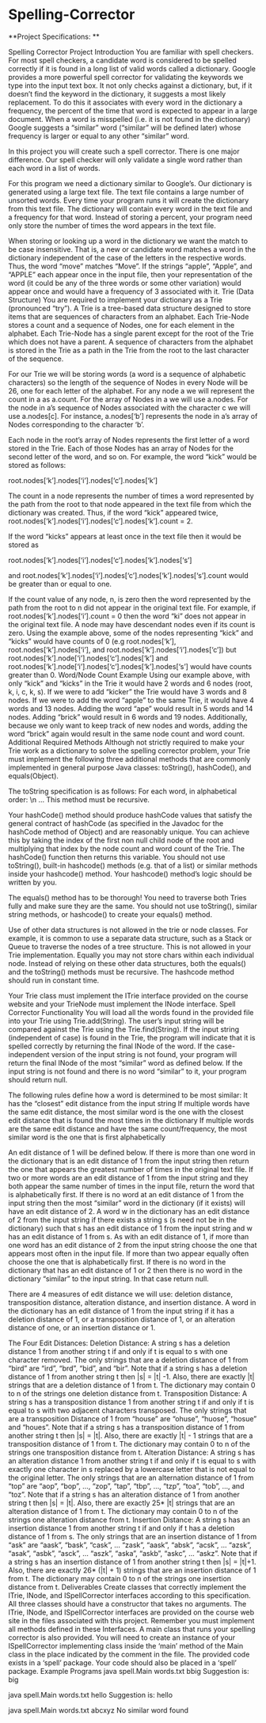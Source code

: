 # Spelling-Corrector

**Project Specifications: **

Spelling Corrector Project
Introduction
You are familiar with spell checkers. For most spell checkers, a candidate word is considered to be spelled correctly if it is found in a long list of valid words called a dictionary. Google provides a more powerful spell corrector for validating the keywords we type into the input text box. It not only checks against a dictionary, but, if it doesn’t find the keyword in the dictionary, it suggests a most likely replacement. To do this it associates with every word in the dictionary a frequency, the percent of the time that word is expected to appear in a large document. When a word is misspelled (i.e. it is not found in the dictionary) Google suggests a “similar” word (“similar” will be defined later) whose frequency is larger or equal to any other “similar” word. 

In this project you will create such a spell corrector. There is one major difference. Our spell checker will only validate a single word rather than each word in a list of words.

For this program we need a dictionary similar to Google’s. Our dictionary is generated using a large text file. The text file contains a large number of unsorted words. Every time your program runs it will create the dictionary from this text file. The dictionary will contain every word in the text file and a frequency for that word. Instead of storing a percent, your program need only store the number of times the word appears in the text file.

When storing or looking up a word in the dictionary we want the match to be case insensitive. That is, a new or candidate word matches a word in the dictionary independent of the case of the letters in the respective words. Thus, the word “move” matches “Move”. If the strings “apple”, “Apple”, and “APPLE” each appear once in the input file, then your representation of the word (it could be any of the three words or some other variation) would appear once and would have a frequency of 3 associated with it.
Trie (Data Structure)
You are required to implement your dictionary as a Trie (pronounced “try”). A Trie is a tree-based data structure designed to store items that are sequences of characters from an alphabet. Each Trie-Node stores a count and a sequence of Nodes, one for each element in the alphabet. Each Trie-Node has a single parent except for the root of the Trie which does not have a parent. A sequence of characters from the alphabet is stored in the Trie as a path in the Trie from the root to the last character of the sequence.

For our Trie we will be storing words (a word is a sequence of alphabetic characters) so the length of the sequence of Nodes in every Node will be 26, one for each letter of the alphabet. For any node a we will represent the count in a as a.count. For the array of Nodes in a we will use a.nodes. For the node in a’s sequence of Nodes associated with the character c we will use a.nodes[c]. For instance, a.nodes[‘b’] represents the node in a’s array of Nodes corresponding to the character ‘b’. 

Each node in the root’s array of Nodes represents the first letter of a word stored in the Trie. Each of those Nodes has an array of Nodes for the second letter of the word, and so on. For example, the word “kick” would be stored as follows:

root.nodes[‘k’].nodes[‘i’].nodes[‘c’].nodes[‘k’]

The count in a node represents the number of times a word represented by the path from the root to that node appeared in the text file from which the dictionary was created. Thus, if the word “kick” appeared twice, root.nodes[‘k’].nodes[‘i’].nodes[‘c’].nodes[‘k’].count = 2.

If the word “kicks” appears at least once in the text file then it would be stored as 

root.nodes[‘k’].nodes[‘i’].nodes[‘c’].nodes[‘k’].nodes[‘s’]
 
and root.nodes[‘k’].nodes[‘i’].nodes[‘c’].nodes[‘k’].nodes[‘s’].count would be greater than or equal to one.

If the count value of any node, n, is zero then the word represented by the path from the root to n did not appear in the original text file. For example, if root.nodes[‘k’].nodes[‘i’].count = 0 then the word “ki” does not appear in the original text file. A node may have descendant nodes even if its count is zero. Using the example above, some of the nodes representing “kick” and “kicks” would have counts of 0 (e.g root.nodes[‘k’], root.nodes[‘k’].nodes[‘i’], and root.nodes[‘k’].nodes[‘i’].nodes[‘c’]) but root.nodes[‘k’].node[‘i’].nodes[‘c’].nodes[‘k’] and root.nodes[‘k’].node[‘i’].nodes[‘c’].nodes[‘k’].nodes[‘s’] would have counts greater than 0.
Word/Node Count Example
Using our example above, with only “kick” and “kicks” in the Trie it would have 2 words and 6 nodes (root, k, i, c, k, s). If we were to add “kicker” the Trie would have 3 words and 8 nodes. If we were to add the word “apple” to the same Trie, it would have 4 words and 13 nodes. Adding the word “ape” would result in 5 words and 14 nodes. Adding “brick” would result in 6 words and 19 nodes. Additionally, because we only want to keep track of new nodes and words, adding the word “brick” again would result in the same node count and word count.
Additional Required Methods
Although not strictly required to make your Trie work as a dictionary to solve the spelling corrector problem, your Trie must implement the following three additional methods that are commonly implemented in general purpose Java classes: toString(), hashCode(), and equals(Object).

The toString specification is as follows:
For each word, in alphabetical order:
<word>\n
…
This method must be recursive.

Your hashCode() method should produce hashCode values that satisfy the general contract of hashCode (as specified in the Javadoc for the hashCode method of Object) and are reasonably unique. You can achieve this by taking the index of the first non null child node of the root and multiplying that index by the node count and word count of the Trie. The hashCode() function then returns this variable. You should not use toString(), built-in hashcode() methods (e.g. that of a list) or similar methods inside your hashcode() method. Your hashcode() method’s logic should be written by you.

The equals() method has to be thorough! You need to traverse both Tries fully and make sure they are the same. You should not use toString(), similar string methods, or hashcode() to create your equals() method. 

Use of other data structures is not allowed in the trie or node classes. For example, it is common to use a separate data structure, such as a Stack or Queue to traverse the nodes of a tree structure. This is not allowed in your Trie implementation. Equally you may not store chars within each individual node. Instead of relying on these other data structures, both the equals() and the toString() methods must be recursive. The hashcode method should run in constant time.

Your Trie class must implement the ITrie interface provided on the course website and your TrieNode must implement the INode interface.
Spell Corrector Functionality
You will load all the words found in the provided file into your Trie using Trie.add(String). The user’s input string will be compared against the Trie using the Trie.find(String). If the input string (independent of case) is found in the Trie, the program will indicate that it is spelled correctly by returning the final INode of the word. If the case-independent version of the input string is not found, your program will return the final INode of the most “similar” word as defined below. If the input string is not found and there is no word “similar” to it, your program should return null.

The following rules define how a word is determined to be most similar:
It has the “closest” edit distance from the input string
If multiple words have the same edit distance, the most similar word is the one with the closest edit distance that is found the most times in the dictionary
If multiple words are the same edit distance and have the same count/frequency, the most similar word is the one that is first alphabetically

An edit distance of 1 will be defined below. If there is more than one word in the dictionary that is an edit distance of 1 from the input string then return the one that appears the greatest number of times in the original text file. If two or more words are an edit distance of 1 from the input string and they both appear the same number of times in the input file, return the word that is alphabetically first. If there is no word at an edit distance of 1 from the input string then the most “similar” word in the dictionary (if it exists) will have an edit distance of 2. A word w in the dictionary has an edit distance of 2 from the input string if there exists a string s (s need not be in the dictionary) such that s has an edit distance of 1 from the input string and w has an edit distance of 1 from s. As with an edit distance of 1, if more than one word has an edit distance of 2 from the input string choose the one that appears most often in the input file. If more than two appear equally often choose the one that is alphabetically first. If there is no word in the dictionary that has an edit distance of 1 or 2 then there is no word in the dictionary “similar” to the input string. In that case return null. 

There are 4 measures of edit distance we will use: deletion distance, transposition distance, alteration distance, and insertion distance. A word in the dictionary has an edit distance of 1 from the input string if it has a deletion distance of 1, or a transposition distance of 1, or an alteration distance of one, or an insertion distance or 1.

The Four Edit Distances:
Deletion Distance: A string s has a deletion distance 1 from another string t if and only if t is equal to s with one character removed. The only strings that are a deletion distance of 1 from “bird” are “ird”, “brd”, “bid”, and “bir”. Note that if a string s has a deletion distance of 1 from another string t then |s| = |t| -1. Also, there are exactly |t| strings that are a deletion distance of 1 from t. The dictionary may contain 0 to n of the strings one deletion distance from t.
Transposition Distance: A string s has a transposition distance 1 from another string t if and only if t is equal to s with two adjacent characters transposed. The only strings that are a transposition Distance of 1 from “house” are “ohuse”, “huose”, “hosue” and “houes”. Note that if a string s has a transposition distance of 1 from another string t then |s| = |t|. Also, there are exactly |t| - 1 strings that are a transposition distance of 1 from t. The dictionary may contain 0 to n of the strings one transposition distance from t.
Alteration Distance: A string s has an alteration distance 1 from another string t if and only if t is equal to s with exactly one character in s replaced by a lowercase letter that is not equal to the original letter. The only strings that are an alternation distance of 1 from “top” are “aop”, “bop”, …, “zop”, “tap”, “tbp”, …, “tzp”, “toa”, “tob”, …, and “toz”. Note that if a string s has an alteration distance of 1 from another string t then |s| = |t|. Also, there are exactly 25* |t| strings that are an alteration distance of 1 from t. The dictionary may contain 0 to n of the strings one alteration distance from t.
Insertion Distance: A string s has an insertion distance 1 from another string t if and only if t has a deletion distance of 1 from s. The only strings that are an insertion distance of 1 from “ask” are “aask”, “bask”, “cask”, … “zask”, “aask”, “absk”, “acsk”, … “azsk”, “asak”, “asbk”, “asck”, … “aszk”, “aska”, “askb”, “askc”, … “askz”. Note that if a string s has an insertion distance of 1 from another string t then |s| = |t|+1. Also, there are exactly 26* (|t| + 1) strings that are an insertion distance of 1 from t. The dictionary may contain 0 to n of the strings one insertion distance from t.
Deliverables
Create classes that correctly implement the ITrie, INode, and ISpellCorrector interfaces according to this specification. All three classes should have a constructor that takes no arguments. The ITrie, INode, and ISpellCorrector interfaces are provided on the course web site in the files associated with this project. Remember you must implement all methods defined in these Interfaces. A main class that runs your spelling corrector is also provided. You will need to create an instance of your ISpellCorrector implementing class inside the ‘main’ method of the Main class in the place indicated by the comment in the file. The provided code exists in a ‘spell’ package. Your code should also be placed in a ‘spell’ package.
Example Programs
java spell.Main words.txt bbig
Suggestion is: big

java spell.Main words.txt hello
Suggestion is: hello

java spell.Main words.txt abcxyz
No similar word found

